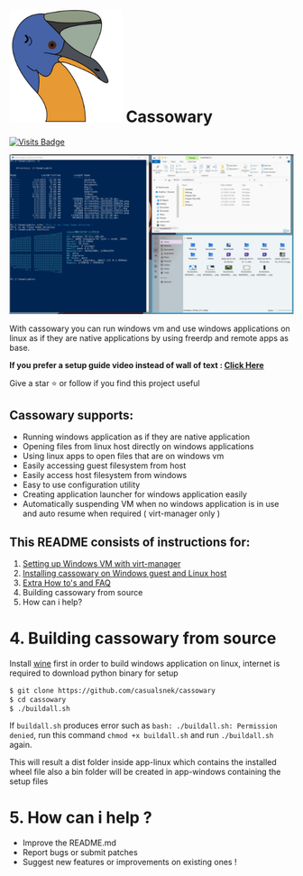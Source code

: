 # <img src="app-linux/src/cassowary/gui/extrares/cassowary.svg" alt="Logo" width="200"/>  Cassowary 

[![Visits Badge](https://badges.pufler.dev/visits/casualsnek/cassowary)](https://github.com/casualsnek)

![App Demo GIF](docs/img/app-preview.gif)

With cassowary you can run windows vm and use windows applications on linux as if they are native applications by using freerdp and remote apps as base.

**If you prefer a setup guide video instead of wall of text :  [Click Here](https://www.youtube.com/watch?v=ftq-c_VgmK0)**

Give a star ⭐ or follow if you find this project useful

## Cassowary supports:
 - Running windows application as if they are native application
 - Opening files from linux host directly on windows applications
 - Using linux apps to open files that are on windows vm
 - Easily accessing guest filesystem from host
 - Easily access host filesystem from windows
 - Easy to use configuration utility
 - Creating application launcher for windows application easily
 - Automatically suspending VM when no windows application is in use and auto resume when required ( virt-manager only )

## This README consists of instructions for:
1. [Setting up Windows VM with virt-manager](docs/1-virt-manager.md)
2. [Installing cassowary on Windows guest and Linux host](docs/2-cassowary-install.md)
3. [Extra How to's and FAQ](docs/3-faq.md)
4. Building cassowary from source
5. How can i help?

# 4. Building cassowary from source
Install [wine](https://wiki.winehq.org/Download) first in order to build windows application on linux, internet is required to download python binary for setup 

```
$ git clone https://github.com/casualsnek/cassowary
$ cd cassowary
$ ./buildall.sh
```
If `buildall.sh` produces error such as `bash: ./buildall.sh: Permission denied`, run this command `chmod +x buildall.sh` and run `./buildall.sh` again.

This will result a dist folder inside app-linux which contains the installed wheel file
also a bin folder will be created in app-windows containing the setup files

# 5. How can i help ?
- Improve the README.md
- Report bugs or submit patches
- Suggest new features or improvements on existing ones !
